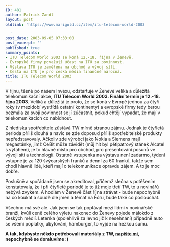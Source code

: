 ```yaml
---
ID: 481
author: Patrick Zandl
layout: post
oldlink: 'https://www.marigold.cz/item/itu-telecom-world-2003

  '
post_date: 2003-09-05 07:33:00
post_excerpt: ''
published: true
summary_points:
- ITU Telecom World 2003 se koná 12.-18. října v Ženevě.
- Evropské firmy považují účast na ITU za povinnost.
- Výstava ITU je zaměřena na obchod a vývoj sítí.
- Cesta na ITU je pro česká média finančně náročná.
title: ITU Telecom World 2003
---
```


<p>
V říjnu, těsně po našem Invexu, odstartuje v Ženevě veliká a důležitá telekomunikační akce, <STRONG>ITU Telecom World 2003. Finální termín je 12.-18. října 2003</STRONG>. Veliká a důležitá je proto, že se koná v Evropě jednou za čtyři roky (v mezidobí vystřídá ostatní kontinenty) a evropské firmy tedy berou bezmála za svoji povinnost se jí zúčastnit, pokud chtějí vypadat, že mají v telekomunikacích co nabídnout. </p>

<p>
Z hlediska spotřebitele zůstává TW mírně stranou zájmu. Jednak je čtyřletá perioda příliš dlouhá a navíc se zde doposud příliš spotřebitelské produkty nepředstavovaly. Ačkoliv zde výrobci jako Nokia a Siemens mají megastánky, jimž CeBit může závidět (můj hit byl pětipatrový stánek Alcatel s výtahem), je to hlavně místo pro obchod, pro presentování posunů ve vývoji sítí a technologií. Ostatně vstupenka na výstavu není zadarmo, týdení vstupné je za 120 švýcarských franků a denní za 60 franků, takže sem chodí hlavně lidé, kteří mají o telekomunikace opravdu zájem. A to je moc dobře. </p>

<p>
Poslušně a spořádaně jsem se akreditoval, přičemž slečna s potěšením konstatovala, že i při čtyřleté periodě je to již moje třetí TW, to u novinářů nebývá zvykem. A hodlám v Ženevě část října strávat - bude nepochybně na co koukat a soudě dle jmen a témat na Fóru, bude také co poslouchat. </p>

<p>
Všechno má své ale. Jak jsem se tak poptával mezi lidmi v novinářské branži, kvůli ceně celého výletu nakonec do Ženevy pojede málokdo z českých médií. Letenka (spolehlivě za levno již k nesehnání) případně auto se všemi poplatky, ubytování, hamburger, to vyjde na hezkou sumu. </p>

<p>
<STRONG>A tak, kdybyste někdo potřebovali materiály z TW, </STRONG><A href="mailto:marigold@marigold.cz"><STRONG>napište mi</STRONG></A><STRONG>, nepochybně se domluvíme :)</STRONG></p>